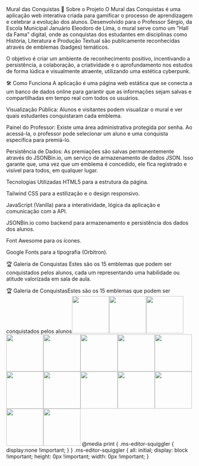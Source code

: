 Mural das Conquistas
🚀 Sobre o Projeto
O Mural das Conquistas é uma aplicação web interativa criada para gamificar o processo de aprendizagem e celebrar a evolução dos alunos. Desenvolvido para o Professor Sérgio, da Escola Municipal Januário Eleodoro de Lima, o mural serve como um "Hall da Fama" digital, onde as conquistas dos estudantes em disciplinas como História, Literatura e Produção Textual são publicamente reconhecidas através de emblemas (badges) temáticos.

O objetivo é criar um ambiente de reconhecimento positivo, incentivando a persistência, a colaboração, a criatividade e o aprofundamento nos estudos de forma lúdica e visualmente atraente, utilizando uma estética cyberpunk.

🛠️ Como Funciona
A aplicação é uma página web estática que se conecta a um banco de dados online para garantir que as informações sejam salvas e compartilhadas em tempo real com todos os usuários.

Visualização Pública: Alunos e visitantes podem visualizar o mural e ver quais estudantes conquistaram cada emblema.

Painel do Professor: Existe uma área administrativa protegida por senha. Ao acessá-la, o professor pode selecionar um aluno e uma conquista específica para premiá-lo.

Persistência de Dados: As premiações são salvas permanentemente através do JSONBin.io, um serviço de armazenamento de dados JSON. Isso garante que, uma vez que um emblema é concedido, ele fica registrado e visível para todos, em qualquer lugar.

Tecnologias Utilizadas
HTML5 para a estrutura da página.

Tailwind CSS para a estilização e o design responsivo.

JavaScript (Vanilla) para a interatividade, lógica da aplicação e comunicação com a API.

JSONBin.io como backend para armazenamento e persistência dos dados dos alunos.

Font Awesome para os ícones.

Google Fonts para a tipografia (Orbitron).

🏆 Galeria de Conquistas
Estes são os 15 emblemas que podem ser conquistados pelos alunos, cada um representando uma habilidade ou atitude valorizada em sala de aula.

🏆 Galeria de ConquistasEstes são os 15 emblemas que podem ser conquistados pelos alunos<img src="https://oda.nekoweb.org/badges/Gemini_Generated_Image_1o0oh11o0oh11o0o.png" width="100"><img src="https://oda.nekoweb.org/badges/Gemini_Generated_Image_23uuf123uuf123uu.png" width="100"><img src="https://oda.nekoweb.org/badges/Gemini_Generated_Image_3od0ct3od0ct3od0.png" width="100"><img src="https://oda.nekoweb.org/badges/Gemini_Generated_Image_7fue387fue387fue.png" width="100"><img src="https://oda.nekoweb.org/badges/Gemini_Generated_Image_8rl7cd8rl7cd8rl7.png" width="100"><img src="https://oda.nekoweb.org/badges/Gemini_Generated_Image_dkxxrpdkxxrpdkxx.png" width="100"><img src="https://oda.nekoweb.org/badges/Gemini_Generated_Image_gu9j15gu9j15gu9j.png" width="100"><img src="https://oda.nekoweb.org/badges/Gemini_Generated_Image_iv4loriv4loriv4l.png" width="100"><img src="https://oda.nekoweb.org/badges/Gemini_Generated_Image_oe7724oe7724oe77.png" width="100"><img src="https://oda.nekoweb.org/badges/Gemini_Generated_Image_pal527pal527pal5.png" width="100"><img src="https://oda.nekoweb.org/badges/Gemini_Generated_Image_par0fppar0fppar0.png" width="100"><img src="https://oda.nekoweb.org/badges/Gemini_Generated_Image_rntrmmrntrmmrntr.png" width="100"><img src="https://oda.nekoweb.org/badges/Gemini_Generated_Image_uo499wuo499wuo49.png" width="100"><img src="https://oda.nekoweb.org/badges/Gemini_Generated_Image_wts3jewts3jewts3.png" width="100"><img src="https://oda.nekoweb.org/badges/Gemini_Generated_Image_yg4ur4yg4ur4yg4u.png" width="100">
  @media print {
    .ms-editor-squiggler {
        display:none !important;
    }
  }
  .ms-editor-squiggler {
    all: initial;
    display: block !important;
    height: 0px !important;
    width: 0px !important;
  }

